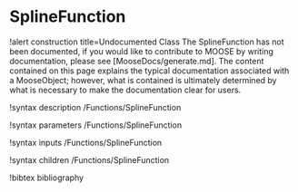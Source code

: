 <!-- MOOSE Documentation Stub: Remove this when content is added. -->

# SplineFunction

!alert construction title=Undocumented Class
The SplineFunction has not been documented, if you would like to contribute to MOOSE by
writing documentation, please see [MooseDocs/generate.md]. The content contained on this page explains
the typical documentation associated with a MooseObject; however, what is contained is ultimately
determined by what is necessary to make the documentation clear for users.

!syntax description /Functions/SplineFunction

!syntax parameters /Functions/SplineFunction

!syntax inputs /Functions/SplineFunction

!syntax children /Functions/SplineFunction

!bibtex bibliography
